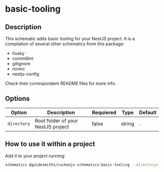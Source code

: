 # basic-tooling

## Description

This schematic adds basic tooling for your NestJS project. It is a compilation of several other schematics from this
package:

- husky
- commitlint
- gitignore
- nvmrc
- nestjs-config

Check their correspondent README files for more info.

## Options

| Option     | Description                                                         | Requiered | Type | Default    |
|------------|---------------------------------------------------------------------|---|---|------------|
| `directory` | Root folder of your NestJS project                                  | false | string | `.`        |

## How to use it within a project

Add it to your project running:

```bash
schematics @guidesmiths/cuckoojs-schematics:basic-tooling --directory=.
```
